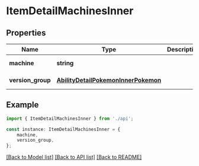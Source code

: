 # ItemDetailMachinesInner


## Properties

Name | Type | Description | Notes
------------ | ------------- | ------------- | -------------
**machine** | **string** |  | [default to undefined]
**version_group** | [**AbilityDetailPokemonInnerPokemon**](AbilityDetailPokemonInnerPokemon.md) |  | [default to undefined]

## Example

```typescript
import { ItemDetailMachinesInner } from './api';

const instance: ItemDetailMachinesInner = {
    machine,
    version_group,
};
```

[[Back to Model list]](../README.md#documentation-for-models) [[Back to API list]](../README.md#documentation-for-api-endpoints) [[Back to README]](../README.md)
